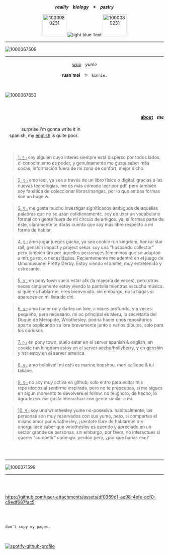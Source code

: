 <p align="center">𝒓𝒆𝒂𝒍𝒊𝒕𝒚ㅤ𝒃𝒊𝒐𝒍𝒐𝒈𝒚ㅤ✶ㅤ𝒑𝒂𝒔𝒕𝒓𝒚</p>

<p align="center">
<img width="75" height="70" alt="1000080231" src="https://github.com/user-attachments/assets/24100e80-e75b-4892-bc0e-e190c0b1b507" />  
 <img src="https://img.shields.io/badge/೨᧙ ᤳ-ꭑ.erᴗ-lightblue" alt="light blue Text"> 
<img width="75" height="70" alt="1000080231" src="https://github.com/user-attachments/assets/24100e80-e75b-4892-bc0e-e190c0b1b507" />
</p>


___
![1000067509](https://github.com/user-attachments/assets/235deb4b-9a12-43fe-aec6-982b70b7db24)
___

<p align="center">
 <a href="https://genshin-impact.fandom.com/wiki/Wriothesley">wrio</a>ㅤ<em>yume</em></p>
<p align="center">𝐫𝐮𝐚𝐧 𝐦𝐞𝐢ㅤ𖧧ㅤ<code>kinnie.</code></p>

<br>

![1000067653](https://github.com/user-attachments/assets/e9568ee4-c3fa-484d-a403-157639ff7a58)

<br>

#### <p align="right"><ins>about</ins>‎ㅤ<em>me</em></p>
ㅤㅤㅤㅤsurprise i'm gonna write it in<br>
ㅤspanish, my <ins>english</ins> is quite poor.

<br>

><ins>1. ᠀ ᎓</ins> soy alguien cuyo interés siempre está disperso por todos lados. el conocimiento es poder, y genuinamente me gusta saber más cosas; información fuera de mi zona de confort, mejor dicho.

><ins>2. ᠀ ᎓</ins> amo leer, ya sea a través de un libro físico o digital. gracias a las nuevas tecnologías, me es más cómodo leer por pdf, pero también soy fanática de coleccionar libros/mangas, por lo que ambas formas son un huge w.

><ins>3. ᠀ ᎓</ins> me gusta mucho investigar significados ambiguos de aquellas palabras que no se usan cotidianamente. soy de usar un vocabulario formal con gente fuera de mi círculo de amigos. ya, si formas parte de éste, claramente te darás cuenta que soy más libre respecto a mi forma de hablar.

><ins>4. ᠀ ᎓</ins> amo jugar juegos gacha, ya sea cookie run kingdom, honkai star rail, genshin impact y project sekai. soy una "husbando collector" pero también tiro por aquellos personajes femeninos que se adaptan a mis gusto, o necesidades. Recientemente me adentré en el juego de Umamusume: Pretty Derby. Estoy viendo el anime, muy entretenido y estresante.

><ins>5. ᠀ ᎓</ins> en pony town suelo estar afk (la mayoría de veces), pero otras veces simplemente estoy viendo la pantalla mientras escucho música. si quieres hablarme, eres bienvenido. sin embargo, no lo hagas si apareces en mi lista de dni.

><ins>6. ᠀ ᎓</ins> amo hacer oc y darles un lore, a veces profundo, y a veces pequeño, pero necesario. mi oc principal es Meru, la secretaria del Duque de Meropide, Wriothesley. podría hacer unos repositorios aparte explicando su lore brevemente junto a varios dibujos, solo para los curiosos.

><ins>7. ᠀ ᎓</ins> en pony town, suelo estar en el server spanish & english, en cookie run kingdom estoy en el server acebo/hollyberry, y en genshin y hsr estoy en el server america.

><ins>8. ᠀ ᎓</ins> amo hololive!! mi oshi es marine houshou, mori calliope & lui takane.

><ins>9. ᠀ ᎓</ins> no soy muy activa en github; solo entro para editar mis repositorios al sentirme inspirada. pero no te preocupes, si me sigues en algún momento te devolveré el follow. no te ignoro, de hecho, lo agradezco. me gusta interactuar con gente similar a mi.

><ins>10. ᠀ ᎓</ins> soy una wriothesley yume no-posesiva. habitualmente, las personas son muy reservados con sus yume, pero, si compartes el mismo amor por wriothesley, ¡sientete libre de hablarme! me enorgullece saber que wriothesley es querido y apreciado en un sector grande de personas. sin embargo, por favor, no interactues si queres "competir" conmigo. perdón pero, ¿por qué harías eso?

<br><br>

___

![1000071599](https://github.com/user-attachments/assets/05a08188-5480-453e-8510-00959a4b03f3)

___
<br><br>


https://github.com/user-attachments/assets/df0369d1-ae98-4efe-acf0-c9edf687fac5


<br><br>

```diff
don't copy my pages.
```
<br>

[![spotify-github-profile](https://spotify-github-profile.kittinanx.com/api/view?uid=gf2p93s05qadzjbx9yblox2ds&cover_image=true&theme=novatorem&show_offline=false&background_color=121212&interchange=false&bar_color=0000ff&bar_color_cover=false)](https://github.com/kittinan/spotify-github-profile)
